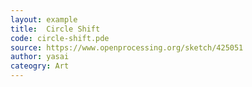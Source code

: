 ```yaml
---
layout: example
title:  Circle Shift
code: circle-shift.pde
source: https://www.openprocessing.org/sketch/425051
author: yasai	
cateogry: Art
---
```


